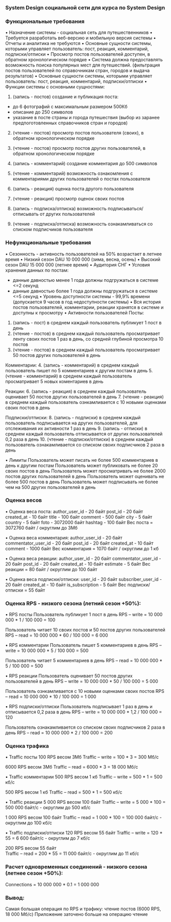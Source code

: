 ### System Design социальной сети для курса по System Design

### Функциональные требования 
• Назначение системы - социальная сеть для путешественников
• Требуется разработать веб-версию и мобильную версия системы
• Отчеты и аналитика не требуются
• Основные сущности системы, которыми управляет пользователь: пост, реакция, комментарий, подписки/отписки
• Просмотр постов пользователей доступен, в обратном хронологическом порядке 
• Система должна предоставлять возможность поиска популярных мест для путешествий. (фильтрация постов пользователей по справочникам стран, городов и выдача результатов)
• Основные сущности системы, которыми управляет пользователь: пост, реакция, комментарий, подписки/отписки
• Функции системы с основными сущностями:
1. (запись - постов) создание и публикация поста: 
- до 6 фотографий с максимальным размером 500Кб
- описание до 250 символов 
- указание в посте страны и города путешествия (выбор из заранее предпоготовленных справочников стран и городов)   
2. (чтение - постов) просмотр постов пользователя (своих), в обратном хронологическом порядке 
3. (чтение - постов) просмотр постов других пользователей, в обратном хронологическом порядке

4. (запись - комментарий) создание комментария до 500 символов
5. (чтение - комментарий) возможность ознакомления с комментариями других пользователей о постах пользователя

6. (запись - реакция) оценка поста другого пользователя
7. (чтение - реакция) просмотр оценок своих постов

8. (запись - подписка/отписка) возможность подписываться/отписывать от других пользователей
9. (чтение - подписка/отписка) возможность ознакамливаться со списком подписчиков пользователя



### Нефункциональные требования
• Сезонность - активность пользователей на 50% возрастает в летнее время
• Низкий сезон DAU 10 000 000 (зима, весна, осень)
• Высокий сезон DAU 15 000 000 (летнее время)
• Аудитория СНГ
• Условия хранения данных по постам: 
- данные давностью менее 1 года должны подгружаться в системе <=2 секунд
- данные давностью более 1 года должны подгружаться в системе <=5 секунд
• Уровень доступности системы - 99,9% времени (допускается 9 часов в год недоступности системы)
• Вся история постов пользователей, комментарии, реакции хранятся в системе и доступны к просмотру
• Активности пользователей
Посты:
1. (запись - пост) в среднем каждый пользователь публикует 1 пост в день
2. (чтение - постов) в среднем каждый пользователь просматривает ленту своих постов 1 раз в день, со средней глубиной просмотра 10 постов 
3. (чтение - постов) в среднем каждый пользователь просматривает 50 постов других пользователей в день

Комментарии:
4. (запись - комментарий) в среднем каждый пользователь пишет по 5 комментариев к другим постам в день
5. (чтение - комментарий) в среднем каждый пользователь просматривает 5 новых коментариев в день

Реакции:
6. (запись - реакция) в среднем каждый пользователь оценивает 50 постов других пользователей в день
7. (чтение - реакция) в среднем каждый пользователь ознкамливается с 10 новыми оценками своих постов в день

Подписки/отписки:
8. (запись - подписки) в среднем каждый пользователь подписывается на других пользователей, для отслеживания их активности 1 раз в день
9. (запись - отписки) в среднем каждый пользователь отписывается от других пользователей 0,2 раза в день
10. (чтение - подписки/отписки) в среднем каждый пользователь ознакамливается со списком своих подписчиков 2 раза в день

• Лимиты 
Пользователь может писать не более 500 комментариев в день к другим постам
Пользователь может публиковать не более 20 своих постов в день
Пользователь может просматривать не более 2000 постов других пользователей в день
Пользователь может оценивать не более 500 постов в день
Пользователь может подписывать не более чем на 500 других пользователей в день


### Оценка весов
• Оценка веса поста:
author_user_id - 20 байт
post_id - 20 байт
created_at - 10 байт
title - 100 байт
comment - 500 байт
city - 5 байт
country - 5 байт
foto - 3072000 байт
hashtag - 100 байт
Вес поста = 3072760 байт / округлим до 3Мб

• Оценка веса комментария:
author_user_id - 20 байт
commentator_user_id - 20 байт
post_id - 20 байт
created_at - 10 байт
comment - 1000 байт
Вес комментария = 1070 байт / округлим до 1 кб

• Оценка веса реакции:
author_user_id - 20 байт
commentator_user_id - 20 байт
post_id - 20 байт
created_at - 10 байт
estimate - 5 байт
Вес реакции = 80 байт / округлим до 100 байт 

• Оценка веса подписки/отписки:
user_id - 20 байт
subscriber_user_id - 20 байт
created_at - 10 байт
is_subscription - 5 байт
Вес подписки/отписки = 55 байт  



### Оценка RPS - низкого сезона (летний сезон +50%):
• RPS посты 
Пользователь публикует 1 пост в день
RPS – write = 10 000 000 * 1 / 100 000 = 100

Пользователь читает 10 своих постов и 50 постов других пользователей
RPS – read = 10 000 000 * 60 / 100 000 = 6 000


• RPS комментарии 
Пользователь пишет 5 комментариев в день
RPS – write = 10 000 000 * 5 / 100 000 = 500

Пользователь читает 5 комментариев в день
RPS – read = 10 000 000 * 5 / 100 000 = 500


• RPS реакции 
Пользователь оценивает 50 постов других пользователей в день
RPS – write = 10 000 000 * 50 / 100 000 = 5 000

Пользователь ознкамливается с 10 новыми оценками своих постов
RPS – read = 10 000 000 * 10 / 100 000 = 1 000


• RPS подписки/отписки 
Пользователь подписывает 1 раз в день и отписывается 0,2 раза в день
RPS – write = 10 000 000 * 1,2 / 100 000 = 120

Пользователь ознакамливается со списком своих подписчиков 2 раза в день
RPS – read = 10 000 000 * 2 / 100 000 = 200 


### Оценка трафика
• Traffic посты 
100 RPS весом 3Мб 
Traffic – write = 100 * 3 = 300 Мб/c

6000 RPS весом 3Мб 
Traffic – read = 6000 * 3 = 18 000 Mб/c


• Traffic комментарии 
500 RPS весом 1 кб 
Traffic – write = 500 * 1 = 500 кб/c

500 RPS весом 1 кб 
Traffic – read = 500 * 1 = 500 кб/c 


• Traffic реакции 
5 000 RPS весом 100 байт
Traffic – write = 5 000 * 100 = 500 000 байт/c - округлим до 500 кб/c  

1 000 RPS весом 100 байт
Traffic – read = 1 000 * 100 = 100 000 байт/c - округлим до 100 кб/c  


• Traffic подписки/отписки 
120 RPS весом 55 байт 
Traffic – write = 120 * 55 = 6 600 байт/c - округлим до 7 кб/c 

200 RPS весом 55 байт  
Traffic – read = 200 * 55 = 11 000 байт/c - округлим до 11 кб/c 


### Расчет одновременных соединений - низкого сезона (летнее сезон +50%):
Connections = 10 000 000 * 0.1 = 1 000 000 


### Вывод: 
Самая большая операция по RPS и трафику: чтение постов (6000 RPS, 18 000 Mб/c)
Приложение заточено больше на операцию чтение 
